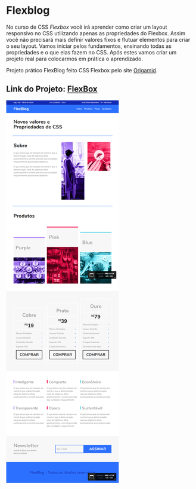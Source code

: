 # Flexblog
No curso de CSS _Flexbox_ você irá aprender como criar um layout responsivo no CSS utilizando apenas as propriedades do Flexbox.
Assim você não precisará mais definir valores fixos e flutuar elementos para criar o seu layout.
Vamos iniciar pelos fundamentos, ensinando todas as propriedades e o que elas fazem no CSS.
Após estes vamos criar um projeto real para colocarmos em prática o aprendizado.

Projeto prático FlexBlog feito CSS Flexbox pelo site [Origamid](https://www.origamid.com/curso/css-flexbox).

## Link do Projeto: [FlexBox](https://marcelo-rafael.github.io/flexblog/)

![Caravan](flexblog.jpg)
